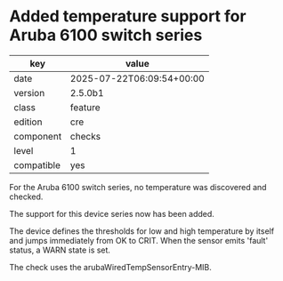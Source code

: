 [//]: # (werk v2)
# Added temperature support for Aruba 6100 switch series

key        | value
---------- | ---
date       | 2025-07-22T06:09:54+00:00
version    | 2.5.0b1
class      | feature
edition    | cre
component  | checks
level      | 1
compatible | yes

For the Aruba 6100 switch series, no temperature was discovered and
checked.

The support for this device series now has been added.

The device defines the thresholds for low and high temperature by itself
and jumps immediately from OK to CRIT.
When the sensor emits 'fault' status, a WARN state is set.

The check uses the arubaWiredTempSensorEntry-MIB.
